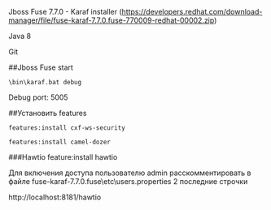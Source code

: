 Jboss Fuse 7.7.0 - Karaf installer (https://developers.redhat.com/download-manager/file/fuse-karaf-7.7.0.fuse-770009-redhat-00002.zip)

Java 8

Git

##Jboss Fuse start

    \bin\karaf.bat debug
    
Debug port: 5005

##Установить features

    features:install cxf-ws-security

    features:install camel-dozer

###Hawtio
    feature:install hawtio

Для включения доступа пользователю admin расскомментировать в файле fuse-karaf-7.7.0.fuse\etc\users.properties 
2 последние строчки

http://localhost:8181/hawtio

